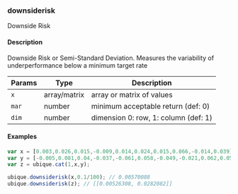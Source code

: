### downsiderisk
Downside Risk


#### Description

Downside Risk or Semi-Standard Deviation. Measures  the  variability  of  underperformance  below  a  minimum  target   rate


|Params|Type|Description
|---------|----|-----------
|`x` | array/matrix |   array or matrix of values
|`mar` | number | minimum acceptable return (def: 0)
|`dim` | number | dimension 0: row, 1: column (def: 1)


#### Examples

```js
var x = [0.003,0.026,0.015,-0.009,0.014,0.024,0.015,0.066,-0.014,0.039];
var y = [-0.005,0.081,0.04,-0.037,-0.061,0.058,-0.049,-0.021,0.062,0.058];
var z = ubique.cat(1,x,y);

ubique.downsiderisk(x,0.1/100); // 0.00570088
ubique.downsiderisk(z); // [[0.00526308, 0.0282082]]
```


